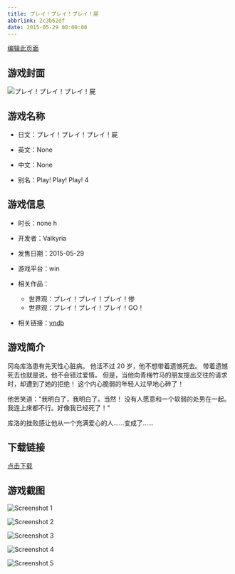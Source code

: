 ```yaml
---
title: プレイ！プレイ！プレイ！屍
abbrlink: 2c3b62df
date: 2015-05-29 00:00:00
---
```

[编辑此页面](https://github.com/ACG-3/ADV3-source/blob/main/source/_posts/%E3%83%97%E3%83%AC%E3%82%A4%EF%BC%81%E3%83%97%E3%83%AC%E3%82%A4%EF%BC%81%E3%83%97%E3%83%AC%E3%82%A4%EF%BC%81%E5%B1%8D.md)

## 游戏封面

![プレイ！プレイ！プレイ！屍](https://pan.timero.xyz/d/onedrive/img_lib_001/%E3%83%97%E3%83%AC%E3%82%A4%EF%BC%81%E3%83%97%E3%83%AC%E3%82%A4%EF%BC%81%E3%83%97%E3%83%AC%E3%82%A4%EF%BC%81%E5%B1%8D_cover.avif)


## 游戏名称

- 日文：プレイ！プレイ！プレイ！屍
- 英文：None
- 中文：None

- 别名：Play! Play! Play! 4


## 游戏信息

- 时长：none h
- 开发者：Valkyria
- 发售日期：2015-05-29
- 游戏平台：win
- 相关作品：
   - 世界观：プレイ！プレイ！プレイ！惨
   - 世界观：プレイ！プレイ！プレイ！GO！

- 相关链接：[vndb](https://vndb.org/v16935)


## 游戏简介

冈岛库洛患有先天性心脏病。
他活不过 20 岁，他不想带着遗憾死去。
带着遗憾死去也就是说，他不会错过爱情。
但是，当他向青梅竹马的朋友提出交往的请求时，却遭到了她的拒绝！
这个内心脆弱的年轻人过早地心碎了！

他苦笑道："我明白了，我明白了。当然！
没有人愿意和一个软弱的处男在一起。
我连上床都不行。好像我已经死了！"

库洛的挫败感让他从一个充满爱心的人......变成了......




## 下载链接

[点击下载](https://pan.timero.xyz/onedrive/adv_lib_001/%E3%83%97%E3%83%AC%E3%82%A4%EF%BC%81%E3%83%97%E3%83%AC%E3%82%A4%EF%BC%81%E3%83%97%E3%83%AC%E3%82%A4%EF%BC%81%E5%B1%8D)


## 游戏截图


![Screenshot 1](https://pan.timero.xyz/d/onedrive/img_lib_001/%E3%83%97%E3%83%AC%E3%82%A4%EF%BC%81%E3%83%97%E3%83%AC%E3%82%A4%EF%BC%81%E3%83%97%E3%83%AC%E3%82%A4%EF%BC%81%E5%B1%8D_Screenshot_1.avif)

![Screenshot 2](https://pan.timero.xyz/d/onedrive/img_lib_001/%E3%83%97%E3%83%AC%E3%82%A4%EF%BC%81%E3%83%97%E3%83%AC%E3%82%A4%EF%BC%81%E3%83%97%E3%83%AC%E3%82%A4%EF%BC%81%E5%B1%8D_Screenshot_2.avif)

![Screenshot 3](https://pan.timero.xyz/d/onedrive/img_lib_001/%E3%83%97%E3%83%AC%E3%82%A4%EF%BC%81%E3%83%97%E3%83%AC%E3%82%A4%EF%BC%81%E3%83%97%E3%83%AC%E3%82%A4%EF%BC%81%E5%B1%8D_Screenshot_3.avif)

![Screenshot 4](https://pan.timero.xyz/d/onedrive/img_lib_001/%E3%83%97%E3%83%AC%E3%82%A4%EF%BC%81%E3%83%97%E3%83%AC%E3%82%A4%EF%BC%81%E3%83%97%E3%83%AC%E3%82%A4%EF%BC%81%E5%B1%8D_Screenshot_4.avif)

![Screenshot 5](https://pan.timero.xyz/d/onedrive/img_lib_001/%E3%83%97%E3%83%AC%E3%82%A4%EF%BC%81%E3%83%97%E3%83%AC%E3%82%A4%EF%BC%81%E3%83%97%E3%83%AC%E3%82%A4%EF%BC%81%E5%B1%8D_Screenshot_5.avif)


